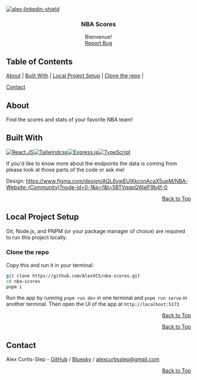 [![alex-linkedin-shield]][alex-linkedin-url]

<div align="center">
  <h3 align="center">NBA Scores</h3>

   <p align="center">
    Bienvenue! 
    <br />
    <a href="https://github.com/AlexVCS/nba-scores/issues/new">Report Bug</a>
  </p>
</div>

## Table of Contents

[About](#about) |
[Built With](#built-with) |
[Local Project Setup](#local-project-setup) |
[Clone the repo](#clone-the-repo) |
<!-- [Mock an API Response](#mock-an-api-Response) | -->
[Contact](#contact)

## About

Find the scores and stats of your favorite NBA team!

## Built With

[![React.JS]][React-url][![Tailwindcss]][Tailwind-url][![Express.js]][Express-url][![TypeScript]][Typescript-url]

If you'd like to know more about the endpoints the data is coming from please look at those parts of the code or ask me!

Design: https://www.figma.com/design/AQL6ywEUiKkconAcaX5upM/NBA-Website-(Community)?node-id=0-1&p=f&t=5BTVqqpQWaIF9b4f-0

<div align='right'>

[Back to Top](#top)

</div>

## Local Project Setup

Git, Node.js, and PNPM (or your package manager of choice) are required to run this project locally. 

### Clone the repo

Copy this and run it in your terminal:

```bash
git clone https://github.com/AlexVCS/nba-scores.git
cd nba-scores
pnpm i
```

Run the app by running `pnpm run dev` in one terminal and `pnpm run serve` in another terminal. Then open the UI of the app at `http://localhost:5173`

<div align='right'>

[Back to Top](#top)

</div>

<!-- ### Mock an API Response

If you'd like to see what the scores UI looks like without signing up for the API, or test the view in dev mode, run this in your terminal:

`npm run mock-api`

This runs a file at the root called `MockApiResponse.mjs` that edits `app/components/Scores.tsx` to no longer call the API and use `exampleResponse.json` as your data.

To undo these changes, run this command in your terminal:

`npm run call-api` -->

<div align='right'>

[Back to Top](#top)

</div>

## Contact

Alex Curtis-Slep - [GitHub](https://github.com/AlexVCS) / [Bluesky](https://bsky.app/profile/alexcurtisslep.bsky.social) / alexcurtisslep@gmail.com

<div align='right'>

[Back to Top](#top)

</div>

[alex-linkedin-shield]: https://img.shields.io/badge/-Alex's_LinkedIn-black.svg?style=for-the-badge&logo=linkedin&colorB=555
[alex-linkedin-url]: https://www.linkedin.com/in/alexcurtisslep/
[Express-url]: https://expressjs.com/
[Express.js]: https://img.shields.io/badge/Express-black?style=for-the-badge&logo=express&logoColor=white
[NextJS]: https://img.shields.io/badge/Express.js-black?style=for-the-badge&logo=express.js&logoColor=white
[Next-url]: https://nextjs.org/
[React.js]: https://img.shields.io/badge/React-20232A?style=for-the-badge&logo=react&logoColor=61DAFB
[React-url]: https://reactjs.org/
[Tailwindcss]: https://img.shields.io/badge/Tailwind_CSS-38B2AC?style=for-the-badge&logo=tailwind-css&logoColor=white
[Tailwind-url]: https://tailwindcss.com/
[Typescript]: https://img.shields.io/badge/typescript-%23007ACC.svg?style=for-the-badge&logo=typescript&logoColor=white
[Typescript-url]: https://www.typescriptlang.org/
